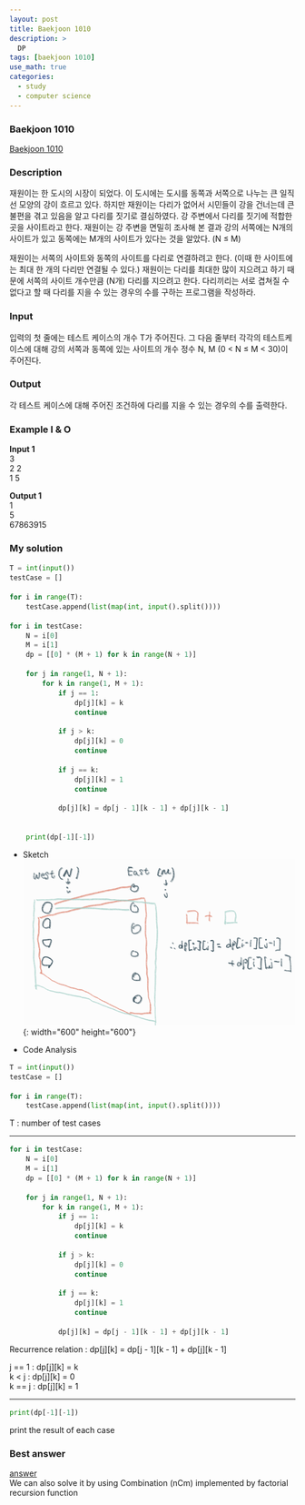 ```yaml
---
layout: post
title: Baekjoon 1010
description: >
  DP
tags: [baekjoon 1010]
use_math: true
categories:
  - study
  - computer science
---
```

### Baekjoon 1010
[Baekjoon 1010](https://www.acmicpc.net/problem/1010)

### Description
재원이는 한 도시의 시장이 되었다. 이 도시에는 도시를 동쪽과 서쪽으로 나누는 큰 일직선 모양의 강이 흐르고 있다. 하지만 재원이는 다리가 없어서 시민들이 강을 건너는데 큰 불편을 겪고 있음을 알고 다리를 짓기로 결심하였다. 강 주변에서 다리를 짓기에 적합한 곳을 사이트라고 한다. 재원이는 강 주변을 면밀히 조사해 본 결과 강의 서쪽에는 N개의 사이트가 있고 동쪽에는 M개의 사이트가 있다는 것을 알았다. (N ≤ M)

재원이는 서쪽의 사이트와 동쪽의 사이트를 다리로 연결하려고 한다. (이때 한 사이트에는 최대 한 개의 다리만 연결될 수 있다.) 재원이는 다리를 최대한 많이 지으려고 하기 때문에 서쪽의 사이트 개수만큼 (N개) 다리를 지으려고 한다. 다리끼리는 서로 겹쳐질 수 없다고 할 때 다리를 지을 수 있는 경우의 수를 구하는 프로그램을 작성하라.

### Input
입력의 첫 줄에는 테스트 케이스의 개수 T가 주어진다. 그 다음 줄부터 각각의 테스트케이스에 대해 강의 서쪽과 동쪽에 있는 사이트의 개수 정수 N, M (0 < N ≤ M < 30)이 주어진다.

### Output
각 테스트 케이스에 대해 주어진 조건하에 다리를 지을 수 있는 경우의 수를 출력한다.

### Example I & O
**Input 1** <br>
3 <br>
2 2 <br>
1 5 <br>

**Output 1**<br>
1<br>
5<br>
67863915<br>

### My solution
~~~python
T = int(input())
testCase = []

for i in range(T):
    testCase.append(list(map(int, input().split())))

for i in testCase:
    N = i[0]
    M = i[1]
    dp = [[0] * (M + 1) for k in range(N + 1)]

    for j in range(1, N + 1):
        for k in range(1, M + 1):
            if j == 1:
                dp[j][k] = k
                continue

            if j > k:
                dp[j][k] = 0
                continue

            if j == k:
                dp[j][k] = 1
                continue

            dp[j][k] = dp[j - 1][k - 1] + dp[j][k - 1]


    print(dp[-1][-1])
~~~

* Sketch
![그림1](https://github.com/hyun-jin891/hyun-jin891.github.io/blob/master/assets/img/86.PNG?raw=true){: width="600" height="600"}<br>

* Code Analysis<br>

~~~python
T = int(input())
testCase = []

for i in range(T):
    testCase.append(list(map(int, input().split())))
~~~
T : number of test cases<br>

------
~~~python
for i in testCase:
    N = i[0]
    M = i[1]
    dp = [[0] * (M + 1) for k in range(N + 1)]

    for j in range(1, N + 1):
        for k in range(1, M + 1):
            if j == 1:
                dp[j][k] = k
                continue

            if j > k:
                dp[j][k] = 0
                continue

            if j == k:
                dp[j][k] = 1
                continue

            dp[j][k] = dp[j - 1][k - 1] + dp[j][k - 1]
~~~
Recurrence relation : dp[j][k] = dp[j - 1][k - 1] + dp[j][k - 1]<br>

j == 1 : dp[j][k] = k<br>
k < j : dp[j][k] = 0<br>
k == j : dp[j][k] = 1<br>

------
~~~python
print(dp[-1][-1])
~~~
print the result of each case

### Best answer
[answer](https://yoonsang-it.tistory.com/33)<br>
We can also solve it by using Combination (nCm) implemented by factorial recursion function
